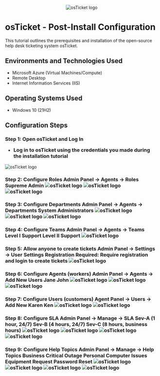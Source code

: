 <p align="center">
<img src="https://i.imgur.com/Clzj7Xs.png" alt="osTicket logo"/>
</p>

<h1>osTicket - Post-Install Configuration</h1>
This tutorial outlines the prerequisites and installation of the open-source help desk ticketing system osTicket.<br />


<h2>Environments and Technologies Used</h2>

- Microsoft Azure (Virtual Machines/Compute)
- Remote Desktop
- Internet Information Services (IIS)

<h2>Operating Systems Used </h2>

- Windows 10</b> (21H2)

<h2>Configuration Steps</h2>

<h3>Step 1: Open osTicket and Log In

- Log in to osTicket using the credentials you made during the installation tutorial </h3>
<img src="https://i.imgur.com/tdBb49N.png" alt="osTicket logo"/>

<h3>Step 2: Configure Roles
Admin Panel -> Agents -> Roles
Supreme Admin
<img src="https://i.imgur.com/uDoxWzK.png" alt="osTicket logo"/>
<img src="https://i.imgur.com/aEyZBVj.png" alt="osTicket logo"/>
<img src="https://i.imgur.com/mi4QzRZ.png" alt="osTicket logo"/>

<h3>Step 3: Configure Departments 
Admin Panel -> Agents -> Departments
System Administrators
<img src="https://i.imgur.com/sLjFANH.png" alt="osTicket logo"/>
<img src="https://i.imgur.com/c3dvIsb.png" alt="osTicket logo"/>
<img src="https://i.imgur.com/wOQI2re.png" alt="osTicket logo"/>

<h3>Step 4: Configure Teams
Admin Panel -> Agents -> Teams
Level I Support
Level II Support
<img src="https://i.imgur.com/zZb1vNG.png" alt="osTicket logo"/>

<h3>Step 5: Allow anyone to create tickets
Admin Panel -> Settings -> User Settings
Registration Required: Require registration and login to create tickets 
<img src="https://i.imgur.com/1jKqvTh.png" alt="osTicket logo"/>

<h3>Step 6: Configure Agents (workers)
Admin Panel -> Agents -> Add New Users
Jane
John
<img src="https://i.imgur.com/wZenxLL.png" alt="osTicket logo"/>
<img src="https://i.imgur.com/y4xD28i.png" alt="osTicket logo"/>
<img src="https://i.imgur.com/nyMzKSd.png" alt="osTicket logo"/>

<h3>Step 7: Configure Users (customers)
Agent Panel -> Users -> Add New
Karen
Ken
<img src="https://i.imgur.com/dvndr5k.png" alt="osTicket logo"/>
<img src="https://i.imgur.com/wCU0VLu.png" alt="osTicket logo"/>

<h3>Step 8: Configure SLA
Admin Panel -> Manage -> SLA
Sev-A (1 hour, 24/7)
Sev-B (4 hours, 24/7)
Sev-C (8 hours, business hours)
<img src="https://i.imgur.com/8cx9tED.png" alt="osTicket logo"/>
<img src="https://i.imgur.com/qZrCwgV.png" alt="osTicket logo"/>
<img src="https://i.imgur.com/JEzGIfH.png" alt="osTicket logo"/>
<img src="https://i.imgur.com/L9tPjtg.png" alt="osTicket logo"/>

<h3>Step 9: Configure Help Topics
Admin Panel -> Manage -> Help Topics
Business Critical Outage
Personal Computer Issues
Equipment Request
Password Reset
<img src="https://i.imgur.com/3gxYZzd.png" alt="osTicket logo"/>
<img src="https://i.imgur.com/zTWTdp0.png" alt="osTicket logo"/>
<img src="https://i.imgur.com/p1mcgxx.png" alt="osTicket logo"/>
<img src="https://i.imgur.com/7SEqCGP.png" alt="osTicket logo"/>
